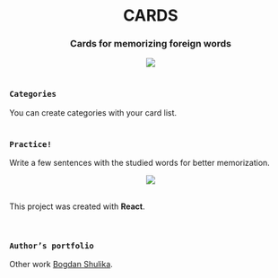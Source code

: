 <h1 align="center"> CARDS </h1>
<h3 align="center"> <b> Cards for memorizing foreign words </b> </h3>

<p align="center"> <img src="https://github.com/bodik87/clear-react/blob/develop/src/assets/images/Cards.png"/> </р>
<br>
<br>

### `Categories`
You can create categories with your card list.
<br>
<br>

### `Practice!`
Write a few sentences with the studied words for better memorization.

<p align="center"> <img src="https://github.com/bodik87/clear-react/blob/develop/src/assets/images/Practice.png"/> </р>
<br>
<br>

This project was created with <strong>React</strong>.

<br>

### `Author’s portfolio`
Other work [Bogdan Shulika](https://bodik87.github.io/index.html).